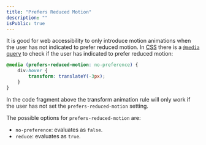 ```yaml
---
title: "Prefers Reduced Motion"
description: ""
isPublic: true
---
```


It is good for web accessibility to only introduce motion animations when the
user has not indicated to prefer reduced motion. In [CSS](css) there is a
[`@media` query](media-query) to check if the user has indicated to prefer
reduced motion:

```css
@media (prefers-reduced-motion: no-preference) {
    div:hover {
        transform: translateY(-3px);
    }
}
```

In the code fragment above the transform animation rule will only work if the
user has not set the `prefers-reduced-motion` setting.

The possible options for `prefers-reduced-motion` are:

* `no-preference`: evaluates as `false`.
* `reduce`: evaluates as `true`.
